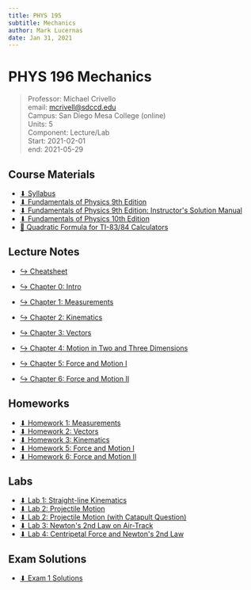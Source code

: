 ```yaml
---
title: PHYS 195
subtitle: Mechanics
author: Mark Lucernas
date: Jan 31, 2021
---
```



# PHYS 196 Mechanics
> Professor: Michael Crivello<br>
> email: mcrivell@sdccd.edu<br>
> Campus: San Diego Mesa College (online)<br>
> Units: 5<br>
> Component: Lecture/Lab<br>
> Start: 2021-02-01<br>
> end: 2021-05-29<br>

## Course Materials

- [⬇ Syllabus](file:../../../files/winter-2021/PHYS-195/syllabus.pdf)
- [⬇ Fundamentals of Physics 9th Edition](file:../../../files/winter-2021/PHYS-195/FundamentalsOfPhysics_9thEdition.pdf)
- [⬇ Fundamentals of Physics 9th Edition: Instructor's Solution Manual](file:../../../files/winter-2021/PHYS-195/FundamentalsOfPhysics_9thEdition_InstructorSolutionManual.pdf)
- [⬇ Fundamentals of Physics 10th Edition](file:../../../files/winter-2021/PHYS-195/FundamentalsOfPhysics_10thEdition.pdf)
- [📄 Quadratic Formula for TI-83/84 Calculators](https://brownmath.com/ti83/quadrat.htm)

## Lecture Notes

- [↪ Cheatsheet](chapters/cheatsheet)

- [↪ Chapter 0: Intro](chapters/ch-0)
- [↪ Chapter 1: Measurements](chapters/ch-1)
- [↪ Chapter 2: Kinematics](chapters/ch-2)
- [↪ Chapter 3: Vectors](chapters/ch-3)
- [↪ Chapter 4: Motion in Two and Three Dimensions](chapters/ch-4)
- [↪ Chapter 5: Force and Motion I](chapters/ch-5)
- [↪ Chapter 6: Force and Motion II](chapters/ch-6)

## Homeworks

- [⬇ Homework 1: Measurements](file:../../../files/winter-2021/PHYS-195/homeworks/homework1.pdf)
- [⬇ Homework 2: Vectors](file:../../../files/winter-2021/PHYS-195/homeworks/homework2.pdf)
- [⬇ Homework 3: Kinematics](file:../../../files/winter-2021/PHYS-195/homeworks/homework3.pdf)
- [⬇ Homework 5: Force and Motion I](file:../../../files/winter-2021/PHYS-195/homeworks/homework5.pdf)
- [⬇ Homework 6: Force and Motion II](file:../../../files/winter-2021/PHYS-195/homeworks/homework6.pdf)

## Labs

- [⬇ Lab 1: Straight-line Kinematics](file:../../../files/winter-2021/PHYS-195/labs/lab01.pdf)
- [⬇ Lab 2: Projectile Motion](file:../../../files/winter-2021/PHYS-195/labs/lab02.pdf)
- [⬇ Lab 2: Projectile Motion (with Catapult Question)](file:../../../files/winter-2021/PHYS-195/labs/lab02_with_catapult.pdf)
- [⬇ Lab 3: Newton's 2nd Law on Air-Track](file:../../../files/winter-2021/PHYS-195/labs/lab03.pdf)
- [⬇ Lab 4: Centripetal Force and Newton's 2nd Law](file:../../../files/winter-2021/PHYS-195/labs/lab04.pdf)

## Exam Solutions

- [⬇ Exam 1 Solutions](file:../../../files/winter-2021/PHYS-195/exam/exam-1_solutions.pdf)

